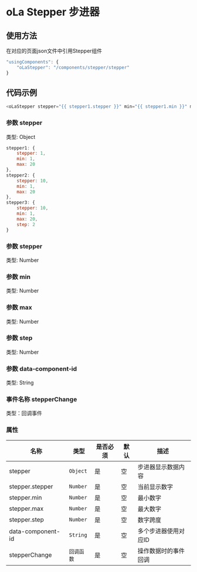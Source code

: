 # oLa Stepper 步进器

## 使用方法
在对应的页面json文件中引用Stepper组件
```javascript
"usingComponents": {
    "oLaStepper": "/components/stepper/stepper"
}
```

## 代码示例
```javascript
<oLaStepper stepper="{{ stepper1.stepper }}" min="{{ stepper1.min }}" max="{{ stepper1.max }}" data-component-id="stepper1" bind:change="stepperChange"></oLaStepper>
```

### 参数 stepper
类型: Object
```javascript
stepper1: {
    stepper: 1,
    min: 1,
    max: 20
},
stepper2: {
    stepper: 10,
    min: 1,
    max: 20
},
stepper3: {
    stepper: 10,
    min: 1,
    max: 20,
    step: 2
}
```

### 参数 stepper
类型: Number

### 参数 min
类型: Number

### 参数 max
类型: Number

### 参数 step
类型: Number

### 参数 data-component-id
类型: String

### 事件名称 stepperChange
类型：回调事件


### 属性
| 名称     | 类型    | 是否必须  | 默认  | 描述   |
|---------|---------|----------|------|-------|
| stepper    | `Object`  | 是       | 空 | 步进器显示数据内容|
| stepper.stepper    | `Number`  | 是       | 空| 当前显示数字 |
| stepper.min   | `Number` | 是       | 空 | 最小数字 |
| stepper.max   | `Number` | 是       | 空 | 最大数字 |
| stepper.step   | `Number` | 是       | 空 | 数字跨度 |
| data-component-id   | `String` | 是       | 空 | 多个步进器使用对应ID |
| stepperChange  | `回调函数` | 是       | 空 | 操作数据时的事件回调 |

